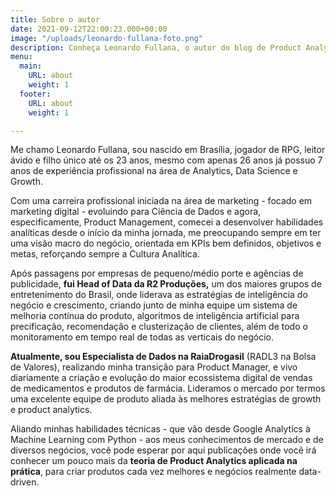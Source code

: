 ```yaml
---
title: Sobre o autor
date: 2021-09-12T22:00:23.000+00:00
image: "/uploads/leonardo-fullana-foto.png"
description: Conheça Leonardo Fullana, o autor do blog de Product Analytics.
menu:
  main:
    URL: about
    weight: 1
  footer:
    URL: about
    weight: 1

---
```

Me chamo Leonardo Fullana, sou nascido em Brasília, jogador de RPG, leitor ávido e filho único até os 23 anos, mesmo com apenas 26 anos já possuo 7 anos de experiência profissional na área de Analytics, Data Science e Growth.

Com uma carreira profissional iniciada na área de marketing - focado em marketing digital - evoluindo para Ciência de Dados e agora, especificamente, Product Management, comecei a desenvolver habilidades analíticas desde o início da minha jornada, me preocupando sempre em ter uma visão macro do negócio, orientada em KPIs bem definidos, objetivos e metas, reforçando sempre a Cultura Analítica.

Após passagens por empresas de pequeno/médio porte e agências de publicidade, **fui Head of Data da R2 Produções,** um dos maiores grupos de entretenimento do Brasil, onde liderava as estratégias de inteligência do negócio e crescimento, criando junto de minha equipe um sistema de melhoria contínua do produto, algoritmos de inteligência artificial para precificação, recomendação e clusterização de clientes, além de todo o monitoramento em tempo real de todas as verticais do negócio.

**Atualmente, sou Especialista de Dados na RaiaDrogasil** (RADL3 na Bolsa de Valores), realizando minha transição para Product Manager, e vivo diariamente a criação e evolução do maior ecossistema digital de vendas de medicamentos e produtos de farmácia. Lideramos o mercado por termos uma excelente equipe de produto aliada às melhores estratégias de growth e product analytics.

Aliando minhas habilidades técnicas - que vão desde Google Analytics à Machine Learning com Python - aos meus conhecimentos de mercado e de diversos negócios, você pode esperar por aqui publicações onde você irá conhecer um pouco mais da **teoria de Product Analytics aplicada na prática**, para criar produtos cada vez melhores e negócios realmente data-driven.